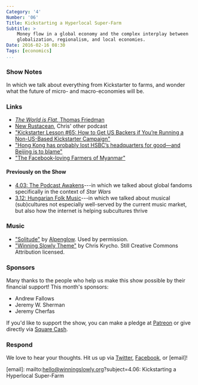 ```yaml
---
Category: '4'
Number: '06'
Title: Kickstarting a Hyperlocal Super-Farm
Subtitle: >
    Money flow in a global economy and the complex interplay between
    globalization, regionalism, and local economies.
Date: 2016-02-16 08:30
Tags: [economics]
...
```


### Show Notes

In which we talk about everything from Kickstarter to farms, and wonder what the future of micro- and macro-economies will be.

### Links

  - [_The World is Flat_, Thomas Friedman][flat]
  - [New Rustacean], Chris' other podcast
  - ["Kickstarter Lesson #65: How to Get US Backers if You’re Running a
    Non-US-Based Kickstarter Campaign"][kickstarter]
  - ["Hong Kong has probably lost HSBC’s headquarters for good—and Beijing is to
    blame"][qz]
  - ["The Facebook-loving Farmers of Myanmar"][mod]

[flat]: http://www.alibris.com/The-World-Is-Flat-A-Brief-History-of-the-Twenty-First-Century-Thomas-L-Friedman/book/8739489?matches=1087
[New Rustacean]: http://www.newrustacean.com/
[kickstarter]: http://stonemaiergames.com/kickstarter-lesson-65-how-to-get-us-backers-if-youre-running-a-non-us-based-kickstarter-campaign/
[qz]: http://qz.com/616791/hong-kong-has-probably-lost-hsbcs-headquarters-for-good-and-beijing-is-to-blame/
[mod]: http://www.theatlantic.com/technology/archive/2016/01/the-facebook-loving-farmers-of-myanmar/424812/

#### Previously on the Show

  - [4.03: The Podcast Awakens][4.03]---in which we talked about global fandoms     specifically in the context of _Star Wars_
  - [3.12: Hungarian Folk Music][3.12]---in which we talked about musical     (sub)cultures not especially well-served by the current music market, but     also how the internet is helping subcultures thrive

[4.03]: http://www.winningslowly.org/4.03/
[3.12]: http://www.winningslowly.org/3.12/

### Music

  - ["Solitude"] by [Alpenglow]. Used by permission.
  - ["Winning Slowly Theme"] by Chris Krycho. Still Creative Commons Attribution licensed.

["Solitude"]: https://soundcloud.com/teamclermont/alpenglow-solitude
[Alpenglow]: http://www.alpenglowmusic.com
["Winning Slowly Theme"]: //soundcloud.com/chriskrycho/winning-slowly

### Sponsors

Many thanks to the people who help us make this show possible by their financial support! This month's sponsors:

  - Andrew Fallows
  - Jeremy W. Sherman
  - Jeremy Cherfas

If you'd like to support the show, you can make a pledge at [Patreon] or give directly via [Square Cash].

[Patreon]: //www.patreon.com/winningslowly
[Square Cash]: //cash.me/$winningslowly


### Respond

We love to hear your thoughts. Hit us up via [Twitter], [Facebook], or [email]!

[Twitter]: //www.twitter.com/winningslowly
[Facebook]: //www.facebook.com/winningslowlypodcast
[email]: mailto:hello@winningslowly.org?subject=4.06: Kickstarting a Hyperlocal Super-Farm
